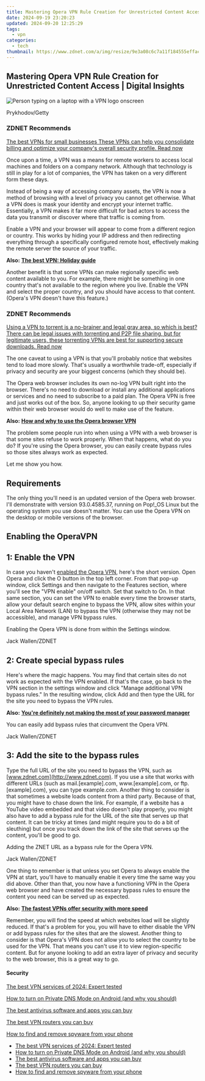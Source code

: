 ```yaml
---
title: Mastering Opera VPN Rule Creation for Unrestricted Content Access | Digital Insights
date: 2024-09-19 23:20:23
updated: 2024-09-20 12:25:29
tags:
  - vpn
categories:
  - tech
thumbnail: https://www.zdnet.com/a/img/resize/9e3a08c6c7a11f184555effac39594d039038457/2022/09/26/151c3b97-2c9e-455b-9252-ee2a2f5a12ce/best-vpn-for-mac.jpg?width=278&height=156&fit=crop&auto=webp
---
```


## Mastering Opera VPN Rule Creation for Unrestricted Content Access | Digital Insights

![Person typing on a laptop with a VPN logo onscreen](https://www.zdnet.com/a/img/resize/ee924384a4d7b227b33d03c1dba5e1f297fe8e2a/2022/10/10/7d0849d6-40e1-4ba7-a7a8-e9cd2c8d5019/a-close-up-of-the-hands-of-a-man-as-he-uses-a-laptop-to-connect-to-a-vpn.jpg?auto=webp&width=1280)

Prykhodov/Getty

### **ZDNET** Recommends

[The best VPNs for small businesses These VPNs can help you consolidate billing and optimize your company's overall security profile.  Read now](https://www.zdnet.com/article/best-vpn-for-small-and-home-based-businesses/)

Once upon a time, a VPN was a means for remote workers to access local machines and folders on a company network. Although that technology is still in play for a lot of companies, the VPN has taken on a very different form these days.

Instead of being a way of accessing company assets, the VPN is now a method of browsing with a level of privacy you cannot get otherwise. What a VPN does is mask your identity and encrypt your internet traffic. Essentially, a VPN makes it far more difficult for bad actors to access the data you transmit or discover where that traffic is coming from. 

Enable a VPN and your browser will appear to come from a different region or country. This works by hiding your IP address and then redirecting everything through a specifically configured remote host, effectively making the remote server the source of your traffic.

**Also:** [**The best VPN: Holiday guide**](https://www.zdnet.com/article/best-vpn/)

Another benefit is that some VPNs can make regionally specific web content available to you. For example, there might be something in one country that's not available to the region where you live. Enable the VPN and select the proper country, and you should have access to that content. (Opera's VPN doesn't have this feature.)

### **ZDNET** Recommends

[Using a VPN to torrent is a no-brainer and legal gray area, so which is best? There can be legal issues with torrenting and P2P file sharing, but for legitimate users, these torrenting VPNs are best for supporting secure downloads.  Read now](https://www.zdnet.com/article/best-torrenting-vpn/)

The one caveat to using a VPN is that you'll probably notice that websites tend to load more slowly. That's usually a worthwhile trade-off, especially if privacy and security are your biggest concerns (which they should be). 

The Opera web browser includes its own no-log VPN built right into the browser. There's no need to download or install any additional applications or services and no need to subscribe to a paid plan. The Opera VPN is free and just works out of the box. So, anyone looking to up their security game within their web browser would do well to make use of the feature.

**Also:** [**How and why to use the Opera browser VPN**](https://www.zdnet.com/article/how-to-use-the-opera-vpn-and-why-you-should/)

The problem some people run into when using a VPN with a web browser is that some sites refuse to work properly. When that happens, what do you do? If you're using the Opera browser, you can easily create bypass rules so those sites always work as expected.

Let me show you how.

## Requirements

The only thing you'll need is an updated version of the Opera web browser. I'll demonstrate with version 93.0.4585.37, running on Pop!\_OS Linux but the operating system you use doesn't matter. You can use the Opera VPN on the desktop or mobile versions of the browser. 

## Enabling the OperaVPN

## 1: Enable the VPN

In case you haven't [enabled the Opera VPN](https://www.zdnet.com/article/how-to-use-the-opera-vpn-and-why-you-should/), here's the short version. Open Opera and click the O button in the top left corner. From that pop-up window, click Settings and then navigate to the Features section, where you'll see the "VPN enable" on/off switch. Set that switch to On. In that same section, you can set the VPN to enable every time the browser starts, allow your default search engine to bypass the VPN, allow sites within your Local Area Network (LAN) to bypass the VPN (otherwise they may not be accessible), and manage VPN bypass rules.

Enabling the Opera VPN is done from within the Settings window.

Jack Wallen/ZDNET

## 2: Create special bypass rules

Here's where the magic happens. You may find that certain sites do not work as expected with the VPN enabled. If that's the case, go back to the VPN section in the settings window and click "Manage additional VPN bypass rules." In the resulting window, click Add and then type the URL for the site you need to bypass the VPN rules.

**Also:** **[You're definitely not making the most of your password manager](https://www.zdnet.com/article/youre-definitely-not-making-the-most-of-your-password-manager/)**

You can easily add bypass rules that circumvent the Opera VPN.

Jack Wallen/ZDNET

## 3: Add the site to the bypass rules

Type the full URL of the site you need to bypass the VPN, such as [www.zdnet.com](http://www.zdnet.com). If you use a site that works with different URLs (such as mail.\[example\].com, www.\[example\].com, or ftp.\[example\].com), you can type example.com. Another thing to consider is that sometimes a website loads content from a third party. Because of that, you might have to chase down the link. For example, if a website has a YouTube video embedded and that video doesn't play properly, you might also have to add a bypass rule for the URL of the site that serves up that content. It can be tricky at times (and might require you to do a bit of sleuthing) but once you track down the link of the site that serves up the content, you'll be good to go.

Adding the ZNET URL as a bypass rule for the Opera VPN.

Jack Wallen/ZDNET

One thing to remember is that unless you set Opera to always enable the VPN at start, you'll have to manually enable it every time the same way you did above. Other than that, you now have a functioning VPN in the Opera web browser and have created the necessary bypass rules to ensure the content you need can be served up as expected.

**Also:** [**The fastest VPNs offer security with more speed**](https://www.zdnet.com/article/fastest-vpn/)

Remember, you will find the speed at which websites load will be slightly reduced. If that's a problem for you, you will have to either disable the VPN or add bypass rules for the sites that are the slowest. Another thing to consider is that Opera's VPN does not allow you to select the country to be used for the VPN. That means you can't use it to view region-specific content. But for anyone looking to add an extra layer of privacy and security to the web browser, this is a great way to go.

#### Security

[The best VPN services of 2024: Expert tested](https://www.zdnet.com/article/best-vpn/ "The best VPN services of 2024: Expert tested")

[How to turn on Private DNS Mode on Android (and why you should)](https://www.zdnet.com/article/how-to-turn-on-private-dns-mode-on-android-and-why-you-should/ "How to turn on Private DNS Mode on Android (and why you should)")

[The best antivirus software and apps you can buy](https://www.zdnet.com/article/best-antivirus/ "The best antivirus software and apps you can buy")

[The best VPN routers you can buy](https://www.zdnet.com/article/best-vpn-router/ "The best VPN routers you can buy")

[How to find and remove spyware from your phone](https://www.zdnet.com/article/how-to-find-and-remove-spyware-from-your-phone/ "How to find and remove spyware from your phone")

* [The best VPN services of 2024: Expert tested](https://www.zdnet.com/article/best-vpn/ "The best VPN services of 2024: Expert tested")
* [How to turn on Private DNS Mode on Android (and why you should)](https://www.zdnet.com/article/how-to-turn-on-private-dns-mode-on-android-and-why-you-should/ "How to turn on Private DNS Mode on Android (and why you should)")
* [The best antivirus software and apps you can buy](https://www.zdnet.com/article/best-antivirus/ "The best antivirus software and apps you can buy")
* [The best VPN routers you can buy](https://www.zdnet.com/article/best-vpn-router/ "The best VPN routers you can buy")
* [How to find and remove spyware from your phone](https://www.zdnet.com/article/how-to-find-and-remove-spyware-from-your-phone/ "How to find and remove spyware from your phone")

<ins class="adsbygoogle"
     style="display:block"
     data-ad-format="autorelaxed"
     data-ad-client="ca-pub-7571918770474297"
     data-ad-slot="1223367746"></ins>



<ins class="adsbygoogle"
     style="display:block"
     data-ad-client="ca-pub-7571918770474297"
     data-ad-slot="8358498916"
     data-ad-format="auto"
     data-full-width-responsive="true"></ins>
